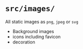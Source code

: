 # `src/images/`

All static images as `png`, `jpeg` or `svg`

- Background images
- icons including favicon
- decoration
